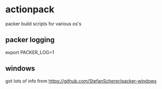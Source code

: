# actionpack
packer build scripts for various os's

## packer logging
export PACKER_LOG=1

## windows
got lots of info from https://github.com/StefanScherer/packer-windows


